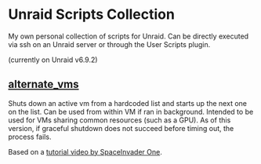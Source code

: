 # Unraid Scripts Collection

My own personal collection of scripts for Unraid. Can be directly executed via ssh on an Unraid server or through the User Scripts plugin.

(currently on Unraid v6.9.2)

## [alternate_vms](scripts/alternate_vms.sh)

Shuts down an active vm from a hardcoded list and starts up the next one on the list. Can be used from within VM if ran in background. Intended to be used for VMs sharing common resources (such as a GPU). As of this version, if graceful shutdown does not succeed before timing out, the process fails.

Based on a [tutorial video by SpaceInvader One](https://www.youtube.com/watch?v=QoVJ0460cro).
